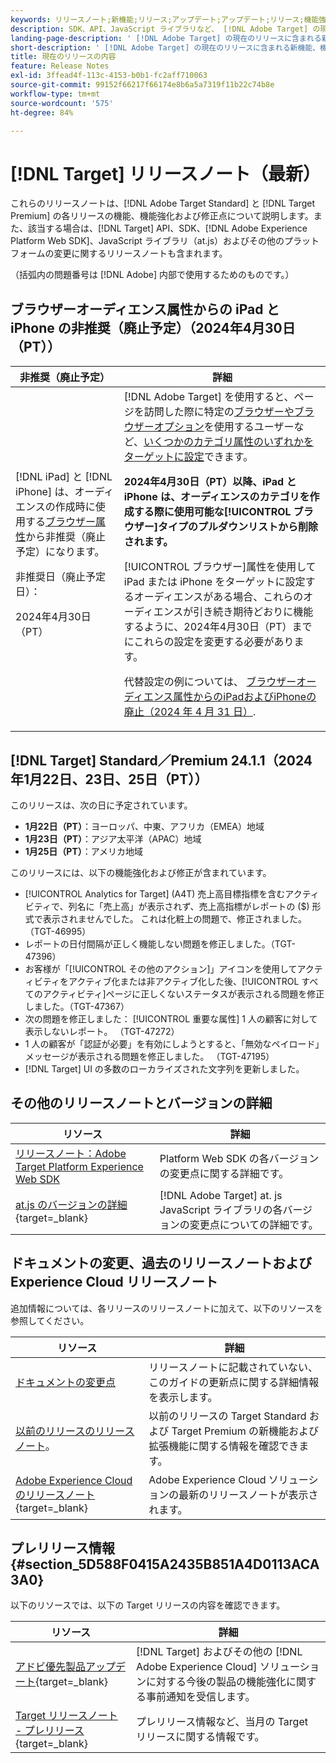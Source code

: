 ```yaml
---
keywords: リリースノート;新機能;リリース;アップデート;アップデート;リリース;機能強化;機能強化;修正;バグ修正;アップデート
description: SDK、API、JavaScript ライブラリなど、 [!DNL Adobe Target] の現在のリリースに含まれている新機能、機能強化および修正について説明します。
landing-page-description: ' [!DNL Adobe Target] の現在のリリースに含まれる新機能、機能強化、修正点について説明します。'
short-description: ' [!DNL Adobe Target] の現在のリリースに含まれる新機能、機能強化、修正点について説明します。'
title: 現在のリリースの内容
feature: Release Notes
exl-id: 3ffead4f-113c-4153-b0b1-fc2aff710063
source-git-commit: 99152f66217f66174e8b6a5a7319f11b22c74b8e
workflow-type: tm+mt
source-wordcount: '575'
ht-degree: 84%

---
```


# [!DNL Target] リリースノート（最新）

これらのリリースノートは、[!DNL Adobe Target Standard] と [!DNL Target Premium] の各リリースの機能、機能強化および修正点について説明します。また、該当する場合は、[!DNL Target] API、SDK、[!DNL Adobe Experience Platform Web SDK]、JavaScript ライブラリ（at.js）およびその他のプラットフォームの変更に関するリリースノートも含まれます。

（括弧内の問題番号は [!DNL Adobe] 内部で使用するためのものです。）

## ブラウザーオーディエンス属性からの iPad と iPhone の非推奨（廃止予定）（2024年4月30日（PT））

| 非推奨（廃止予定） | 詳細 |
|--- |--- |
| [!DNL iPad] と [!DNL iPhone] は、オーディエンスの作成時に使用する[ブラウザー属性](/help/main/c-target/c-audiences/c-target-rules/browser.md)から非推奨（廃止予定）になります。<p>非推奨日（廃止予定日）：<P>2024年4月30日（PT） | [!DNL Adobe Target] を使用すると、ページを訪問した際に特定の[ブラウザーやブラウザーオプション](/help/main/c-target/c-audiences/c-target-rules/browser.md)を使用するユーザーなど、[いくつかのカテゴリ属性のいずれかをターゲットに設定](/help/main/c-target/c-audiences/c-target-rules/target-rules.md)できます。<P><B>2024年4月30日（PT）以降、iPad と iPhone は、オーディエンスのカテゴリを作成する際に使用可能な[!UICONTROL ブラウザー]タイプのプルダウンリストから削除されます。</b><P>[!UICONTROL ブラウザー]属性を使用して iPad または iPhone をターゲットに設定するオーディエンスがある場合、これらのオーディエンスが引き続き期待どおりに機能するように、2024年4月30日（PT）までにこれらの設定を変更する必要があります。<p>代替設定の例については、 [ブラウザーオーディエンス属性からのiPadおよびiPhoneの廃止（2024 年 4 月 31 日）](/help/main/c-target/c-audiences/c-target-rules/browser.md#deprecation). |

## [!DNL Target] Standard／Premium 24.1.1（2024年1月22日、23日、25日（PT））

このリリースは、次の日に予定されています。

* **1月22日（PT）**：ヨーロッパ、中東、アフリカ（EMEA）地域
* **1月23日（PT）**：アジア太平洋（APAC）地域
* **1月25日（PT）**：アメリカ地域

このリリースには、以下の機能強化および修正が含まれています。

* [!UICONTROL Analytics for Target] (A4T) 売上高目標指標を含むアクティビティで、列名に「売上高」が表示されず、売上高指標がレポートの ($) 形式で表示されませんでした。 これは化粧上の問題で、修正されました。 （TGT-46995）
* レポートの日付間隔が正しく機能しない問題を修正しました。（TGT-47396）
* お客様が「[!UICONTROL その他のアクション]」アイコンを使用してアクティビティをアクティブ化または非アクティブ化した後、[!UICONTROL すべてのアクティビティ]ページに正しくないステータスが表示される問題を修正しました。（TGT-47367）
* 次の問題を修正しました： [!UICONTROL 重要な属性] 1 人の顧客に対して表示しないレポート。 （TGT-47272）
* 1 人の顧客が「認証が必要」を有効にしようとすると、「無効なペイロード」メッセージが表示される問題を修正しました。 （TGT-47195）
* [!DNL Target] UI の多数のローカライズされた文字列を更新しました。

## その他のリリースノートとバージョンの詳細

| リソース | 詳細 |
|--- |--- |
| [リリースノート：Adobe Target Platform Experience Web SDK](https://experienceleague.adobe.com/docs/experience-platform/edge/release-notes.html?lang=ja) | Platform Web SDK の各バージョンの変更点に関する詳細です。 |
| [at.js のバージョンの詳細](https://experienceleague.adobe.com/docs/target-dev/developer/client-side/at-js-implementation/target-atjs-versions.html?lang=ja){target=_blank} | [!DNL Adobe Target] at. js JavaScript ライブラリの各バージョンの変更点についての詳細です。 |

## ドキュメントの変更、過去のリリースノートおよび Experience Cloud リリースノート

追加情報については、各リリースのリリースノートに加えて、以下のリソースを参照してください。

| リソース | 詳細 |
|--- |--- |
| [ドキュメントの変更点](/help/main/r-release-notes/doc-change.md) | リリースノートに記載されていない、このガイドの更新点に関する詳細情報を表示します。 |
| [以前のリリースのリリースノート](/help/main/r-release-notes/release-notes-for-previous-releases.md)。 | 以前のリリースの Target Standard および Target Premium の新機能および拡張機能に関する情報を確認できます。 |
| [Adobe Experience Cloud のリリースノート](https://experienceleague.adobe.com/docs/release-notes/experience-cloud/current.html?lang=ja){target=_blank} | Adobe Experience Cloud ソリューションの最新のリリースノートが表示されます。 |

## プレリリース情報 {#section_5D588F0415A2435B851A4D0113ACA3A0}

以下のリソースでは、以下の Target リリースの内容を確認できます。

| リソース | 詳細 |
|--- |--- |
| [アドビ優先製品アップデート](https://www.adobe.com/subscription/priority-product-update.html){target=_blank} | [!DNL Target] およびその他の [!DNL Adobe Experience Cloud] ソリューションに対する今後の製品の機能強化に関する事前通知を受信します。 |
| [Target リリースノート - プレリリース](/help/main/r-release-notes/target-release-notes.md){target=_blank} | プレリリース情報など、当月の Target リリースに関する情報です。 |
